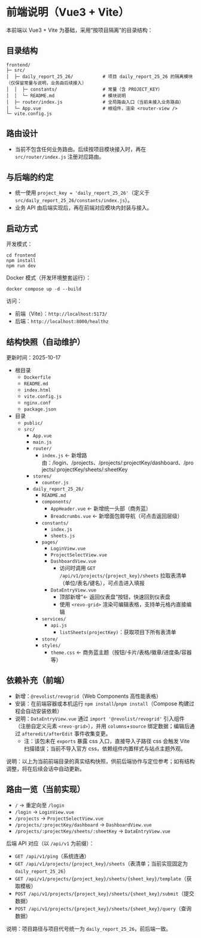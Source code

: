 # 前端说明（Vue3 + Vite）

本前端以 Vue3 + Vite 为基础，采用“按项目隔离”的目录结构：

## 目录结构

```
frontend/
├─ src/
│  ├─ daily_report_25_26/           # 项目 daily_report_25_26 的隔离模块（仅保留常量与说明，业务由后续接入）
│  │  ├─ constants/                 # 常量（含 PROJECT_KEY）
│  │  └─ README.md                  # 模块说明
│  ├─ router/index.js               # 全局路由入口（当前未接入业务路由）
│  └─ App.vue                       # 根组件，渲染 <router-view />
└─ vite.config.js
```

## 路由设计
- 当前不包含任何业务路由。后续按项目模块接入时，再在 `src/router/index.js` 注册对应路由。

## 与后端的约定
- 统一使用 `project_key = 'daily_report_25_26'`（定义于 `src/daily_report_25_26/constants/index.js`）。
- 业务 API 由后端实现后，再在前端对应模块内封装与接入。

## 启动方式
开发模式：
```
cd frontend
npm install
npm run dev
```

Docker 模式（开发环境整套运行）：
```
docker compose up -d --build
```

访问：
- 前端（Vite）：`http://localhost:5173/`
- 后端：`http://localhost:8000/healthz`
## 结构快照（自动维护）
更新时间：2025-10-17

- 根目录
  - `Dockerfile`
  - `README.md`
  - `index.html`
  - `vite.config.js`
  - `nginx.conf`
  - `package.json`
- 目录
  - `public/`
  - `src/`
    - `App.vue`
    - `main.js`
    - `router/`
      - `index.js`  ← 新增路由：/login、/projects、/projects/:projectKey/dashboard、/projects/:projectKey/sheets/:sheetKey
    - `stores/`
      - `counter.js`
    - `daily_report_25_26/`
      - `README.md`
      - `components/`
        - `AppHeader.vue`  ← 新增统一头部（商务蓝）
        - `Breadcrumbs.vue`  ← 新增面包屑导航（可点击返回层级）
      - `constants/`
        - `index.js`
        - `sheets.js`
      - `pages/`
        - `LoginView.vue`
        - `ProjectSelectView.vue`
        - `DashboardView.vue`
          - 访问时调用 `GET /api/v1/projects/{project_key}/sheets` 拉取表清单（单位/表名/键名），可点击进入填报
        - `DataEntryView.vue`
          - 顶部新增“← 返回仪表盘”按钮，快速回到仪表盘
          - 使用 `<revo-grid>` 渲染可编辑表格，支持单元格内直接编辑
      - `services/`
        - `api.js`
          - `listSheets(projectKey)`：获取项目下所有表清单
      - `store/`
      - `styles/`
        - `theme.css`  ← 商务蓝主题（按钮/卡片/表格/徽章/进度条/容器等）

## 依赖补充（前端）
- 新增：`@revolist/revogrid`（Web Components 高性能表格）
- 安装：在前端容器或本机运行 `npm install`/`pnpm install`（Compose 构建过程会自动安装依赖）
- 说明：`DataEntryView.vue` 通过 `import '@revolist/revogrid'` 引入组件（注册自定义元素 `<revo-grid>`），并用 `columns`+`source` 绑定数据；编辑后通过 `afteredit/afterEdit` 事件收集变更。
  - 注：该包未在 `exports` 暴露 css 入口，直接导入子路径 css 会触发 Vite 扫描错误；当前不导入官方 css，依赖组件内置样式与站点主题外观。

说明：以上为当前前端目录的真实结构快照，供前后端协作与定位参考；如有结构调整，将在后续会话中自动更新。
## 路由一览（当前实现）

- `/` → 重定向至 `/login`
- `/login` → `LoginView.vue`
- `/projects` → `ProjectSelectView.vue`
- `/projects/:projectKey/dashboard` → `DashboardView.vue`
- `/projects/:projectKey/sheets/:sheetKey` → `DataEntryView.vue`

后端 API 对应（以 `/api/v1` 为前缀）：
- `GET /api/v1/ping`（系统连通）
- `GET /api/v1/projects/{project_key}/sheets`（表清单；当前实现固定为 `daily_report_25_26`）
- `GET /api/v1/projects/{project_key}/sheets/{sheet_key}/template`（获取模板）
- `POST /api/v1/projects/{project_key}/sheets/{sheet_key}/submit`（提交数据）
- `POST /api/v1/projects/{project_key}/sheets/{sheet_key}/query`（查询数据）

说明：项目路径与项目代号统一为 `daily_report_25_26`，前后端一致。
